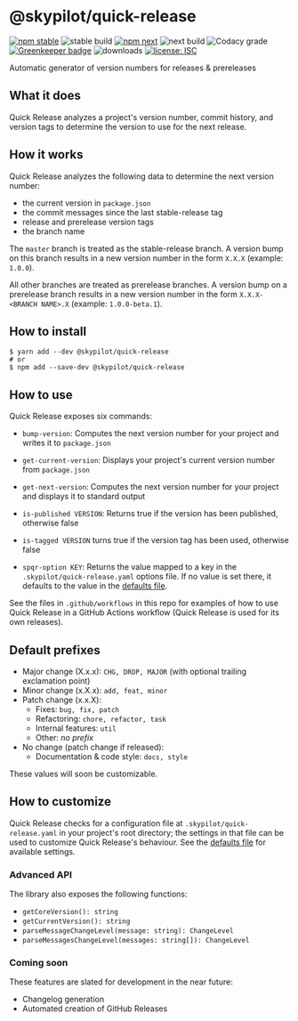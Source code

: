 # @skypilot/quick-release

[![npm stable](https://img.shields.io/npm/v/@skypilot/quick-release?label=stable)](https://www.npmjs.com/package/@skypilot/quick-release)
![stable build](https://img.shields.io/github/workflow/status/skypilotcc/quick-release/Stable%20release?label=stable%20build)
[![npm next](https://img.shields.io/npm/v/@skypilot/quick-release/next?label=next)](https://www.npmjs.com/package/@skypilot/quick-release)
![next build](https://img.shields.io/github/workflow/status/skypilotcc/quick-release/Prerelease?branch=next&label=next%20build)
![Codacy grade](https://img.shields.io/codacy/grade/72ec3062267a473b8f8f27ea3a06d654)
[![Greenkeeper badge](https://badges.greenkeeper.io/skypilotcc/quick-release.svg)](https://greenkeeper.io/)
![downloads](https://img.shields.io/npm/dm/@skypilot/quick-release)
[![license: ISC](https://img.shields.io/badge/license-ISC-blue.svg)](https://opensource.org/licenses/ISC)

Automatic generator of version numbers for releases & prereleases

## What it does

Quick Release analyzes a project's version number, commit history, and version tags to determine
the version to use for the next release.

## How it works

Quick Release analyzes the following data to determine the next version number:

- the current version in `package.json`
- the commit messages since the last stable-release tag
- release and prerelease version tags
- the branch name

The `master` branch is treated as the stable-release branch. A version bump on this branch
results in a new version number in the form `X.X.X` (example: `1.0.0`).

All other branches are treated as prerelease branches. A version bump on a prerelease branch
results in a new version number in the form `X.X.X-<BRANCH NAME>.X` (example: `1.0.0-beta.1`).

## How to install

```console
$ yarn add --dev @skypilot/quick-release
# or
$ npm add --save-dev @skypilot/quick-release
```

## How to use

Quick Release exposes six commands:

- `bump-version`: Computes the next version number for your project and writes it to
  `package.json`

- `get-current-version`: Displays your project's current version number from `package.json`

- `get-next-version`: Computes the next version number for your project and displays it to
   standard output

- `is-published VERSION`: Returns true if the version has been published, otherwise false

- `is-tagged VERSION` turns true if the version tag has been used, otherwise false

- `spqr-option KEY`: Returns the value mapped to a key in the `.skypilot/quick-release.yaml`
    options file. If no value is set there, it defaults to the value in the
    [defaults file](src/scripts/quick-release.defaults.yaml).

See the files in `.github/workflows` in this repo for examples of how to use Quick Release in a
GitHub Actions workflow (Quick Release is used for its own releases).

## Default prefixes

- Major change (X.x.x): `CHG, DROP, MAJOR` (with optional trailing exclamation point)
- Minor change (x.X.x): `add, feat, minor`
- Patch change (x.x.X):
  - Fixes: `bug, fix, patch`
  - Refactoring: `chore, refactor, task`
  - Internal features: `util`
  - Other: _no prefix_
- No change (patch change if released):  
  - Documentation & code style: `docs, style`

These values will soon be customizable.

## How to customize

Quick Release checks for a configuration file at `.skypilot/quick-release.yaml` in your project's
root directory; the settings in that file can be used to customize Quick Release's behaviour.
See the [defaults file](src/scripts/quick-release.defaults.yaml) for available settings.

### Advanced API

The library also exposes the following functions:

- `getCoreVersion(): string`
- `getCurrentVersion(): string`
- `parseMessageChangeLevel(message: string): ChangeLevel`
- `parseMessagesChangeLevel(messages: string[]): ChangeLevel`

### Coming soon

These features are slated for development in the near future:

- Changelog generation
- Automated creation of GitHub Releases
